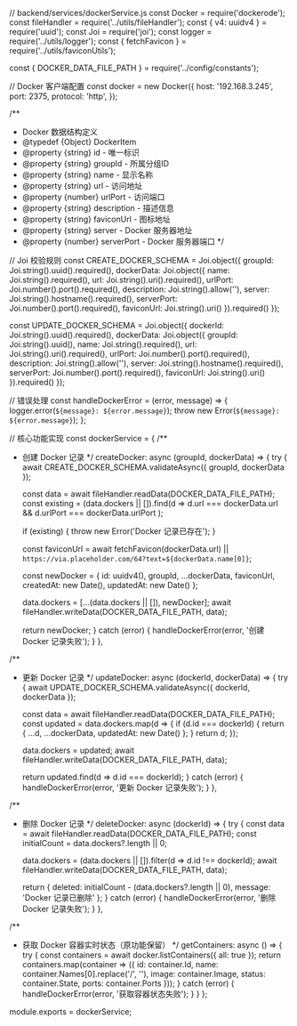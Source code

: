 // backend/services/dockerService.js
const Docker = require('dockerode');
const fileHandler = require('../utils/fileHandler');
const { v4: uuidv4 } = require('uuid');
const Joi = require('joi');
const logger = require('../utils/logger');
const { fetchFavicon } = require('../utils/faviconUtils');

const { DOCKER_DATA_FILE_PATH } = require('../config/constants');

// Docker 客户端配置
const docker = new Docker({
  host: '192.168.3.245',
  port: 2375,
  protocol: 'http',
});

/**
 * Docker 数据结构定义
 * @typedef {Object} DockerItem
 * @property {string} id - 唯一标识
 * @property {string} groupId - 所属分组ID
 * @property {string} name - 显示名称
 * @property {string} url - 访问地址
 * @property {number} urlPort - 访问端口
 * @property {string} description - 描述信息
 * @property {string} faviconUrl - 图标地址
 * @property {string} server - Docker 服务器地址
 * @property {number} serverPort - Docker 服务器端口
 */

// Joi 校验规则
const CREATE_DOCKER_SCHEMA = Joi.object({
  groupId: Joi.string().uuid().required(),
  dockerData: Joi.object({
    name: Joi.string().required(),
    url: Joi.string().uri().required(),
    urlPort: Joi.number().port().required(),
    description: Joi.string().allow(''),
    server: Joi.string().hostname().required(),
    serverPort: Joi.number().port().required(),
    faviconUrl: Joi.string().uri()
  }).required()
});

const UPDATE_DOCKER_SCHEMA = Joi.object({
  dockerId: Joi.string().uuid().required(),
  dockerData: Joi.object({
    groupId: Joi.string().uuid(),
    name: Joi.string().required(),
    url: Joi.string().uri().required(),
    urlPort: Joi.number().port().required(),
    description: Joi.string().allow(''),
    server: Joi.string().hostname().required(),
    serverPort: Joi.number().port().required(),
    faviconUrl: Joi.string().uri()
  }).required()
});

// 错误处理
const handleDockerError = (error, message) => {
  logger.error(`${message}: ${error.message}`);
  throw new Error(`${message}: ${error.message}`);
};

// 核心功能实现
const dockerService = {
  /**
   * 创建 Docker 记录
   */
  createDocker: async (groupId, dockerData) => {
    try {
      await CREATE_DOCKER_SCHEMA.validateAsync({ groupId, dockerData });
      
      const data = await fileHandler.readData(DOCKER_DATA_FILE_PATH);
      const existing = (data.dockers || []).find(d => 
        d.url === dockerData.url && 
        d.urlPort === dockerData.urlPort
      );
      
      if (existing) {
        throw new Error('Docker 记录已存在');
      }

      const faviconUrl = await fetchFavicon(dockerData.url) || 
        `https://via.placeholder.com/64?text=${dockerData.name[0]}`;

      const newDocker = {
        id: uuidv4(),
        groupId,
        ...dockerData,
        faviconUrl,
        createdAt: new Date(),
        updatedAt: new Date()
      };

      data.dockers = [...(data.dockers || []), newDocker];
      await fileHandler.writeData(DOCKER_DATA_FILE_PATH, data);
      
      return newDocker;
    } catch (error) {
      handleDockerError(error, '创建 Docker 记录失败');
    }
  },

  /**
   * 更新 Docker 记录
   */
  updateDocker: async (dockerId, dockerData) => {
    try {
      await UPDATE_DOCKER_SCHEMA.validateAsync({ dockerId, dockerData });
      
      const data = await fileHandler.readData(DOCKER_DATA_FILE_PATH);
      const updated = data.dockers.map(d => {
        if (d.id === dockerId) {
          return {
            ...d,
            ...dockerData,
            updatedAt: new Date()
          };
        }
        return d;
      });

      data.dockers = updated;
      await fileHandler.writeData(DOCKER_DATA_FILE_PATH, data);
      
      return updated.find(d => d.id === dockerId);
    } catch (error) {
      handleDockerError(error, '更新 Docker 记录失败');
    }
  },

  /**
   * 删除 Docker 记录
   */
  deleteDocker: async (dockerId) => {
    try {
      const data = await fileHandler.readData(DOCKER_DATA_FILE_PATH);
      const initialCount = data.dockers?.length || 0;
      
      data.dockers = (data.dockers || []).filter(d => d.id !== dockerId);
      await fileHandler.writeData(DOCKER_DATA_FILE_PATH, data);
      
      return { 
        deleted: initialCount - (data.dockers?.length || 0),
        message: 'Docker 记录已删除'
      };
    } catch (error) {
      handleDockerError(error, '删除 Docker 记录失败');
    }
  },

  /**
   * 获取 Docker 容器实时状态（原功能保留）
   */
  getContainers: async () => {
    try {
      const containers = await docker.listContainers({ all: true });
      return containers.map(container => ({
        id: container.Id,
        name: container.Names[0].replace('/', ''),
        image: container.Image,
        status: container.State,
        ports: container.Ports
      }));
    } catch (error) {
      handleDockerError(error, '获取容器状态失败');
    }
  }
};

module.exports = dockerService;
